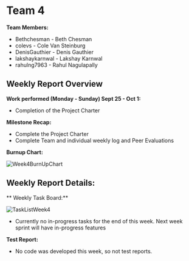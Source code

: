 # Team 4
**Team Members:**
* Bethchesman - Beth Chesman
* colevs - Cole Van Steinburg
* DenisGauthier - Denis Gauthier
* lakshaykarnwal - Lakshay Karnwal
* rahulng7963 - Rahul Nagulapally
## Weekly Report Overview
**Work performed (Monday - Sunday) Sept 25 - Oct 1:**
* Completion of the Project Charter

**Milestone Recap:** 
* Complete the Project Charter
* Complete Team and individual weekly log and Peer Evaluations

**Burnup Chart:**

![Week4BurnUpChart](https://github.com/COSC-499-W2023/year-long-project-team-4/assets/52676747/402bd132-b40c-417a-83d4-3810f70c1a8e)


## Weekly Report Details:
** Weekly Task Board:**

![TaskListWeek4](https://github.com/COSC-499-W2023/year-long-project-team-4/assets/52676747/e944b4ee-7290-4d40-b0cf-fd62f09a1ffb)

- Currently no in-progress tasks for the end of this week. Next week sprint will have in-progress features 

**Test Report:**
- No code was developed this week, so not test reports.

